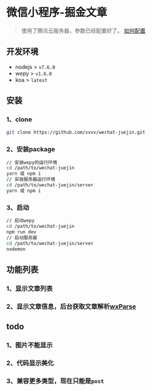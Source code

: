 # 微信小程序-掘金文章

> 使用了腾讯云服务器，参数已经配置好了。
> [如何配置](https://github.com/tencentyun/wafer2-quickstart-nodejs)


## 开发环境
- nodejs > `v7.6.0`
- wepy > `v1.6.0`
- koa > `latest`

## 安装
### 1、clone
``` bash
git clone https://github.com/xxvv/wechat-juejin.git
```
### 2、安装package
``` bash
// 安装wepy的运行环境
cd /path/to/wechat-juejin
yarn 或 npm i
// 安装服务器运行环境
cd /path/to/wechat-juejin/server
yarn 或 npm i
```

### 3、启动
``` bash
// 启动wepy
cd /path/to/wechat-juejin
npm run dev
// 启动服务器
cd /path/to/wechat-juejin/server
nodemon
```


## 功能列表
### 1、显示文章列表
### 2、显示文章信息，后台获取文章解析[wxParse](https://github.com/icindy/wxParse)

## todo
### 1、图片不能显示
### 2、代码显示美化
### 3、兼容更多类型，现在只能是`post`
